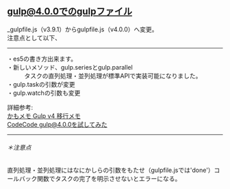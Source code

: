 ## gulp@4.0.0でのgulpファイル  


_gulpfile.js（v3.9.1）からgulpfile.js（v4.0.0）へ変更。  
注意点として以下、

- - -
<dl>
  <dt>・es5の書き方出来ます。</dt>
  <dt>・新しいメソッド、gulp.seriesとgulp.parallel</dt>
  <dd>タスクの直列処理・並列処理が標準APIで実装可能になりました。</dd>
  <dt>・gulp.taskの引数が変更</dt>
  <dt>・gulp.watchの引数も変更</dt>
</dl>

詳細参考:  
[かもメモ Gulp v4 移行メモ](https://chaika.hatenablog.com/entry/2018/06/02/090000)  
[CodeCode gulp@4.0.0を試してみた](https://codecodeweb.com/blog/459)

- - -

###### ＊注意点
直列処理・並列処理にはなにかしらの引数をもたせ（gulpfile.jsでは'done'）コールバック関数でタスクの完了を明示させないとエラーになる。
